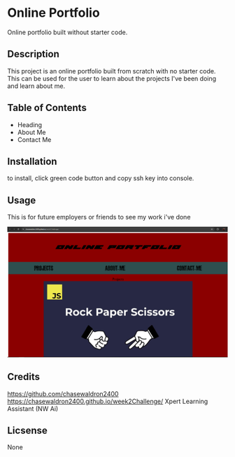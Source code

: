 # Online Portfolio

Online portfolio built without starter code.


## Description

This project is an online portfolio built from scratch with no starter code. This can be used for the user to learn about the projects I've been doing and learn about me.

## Table of Contents

- Heading
- About Me
- Contact Me

## Installation

to install, click green code button and copy ssh key into console.

## Usage

This is for future employers or friends to see my work i've done

![alt text](image.png)

## Credits

https://github.com/chasewaldron2400
https://chasewaldron2400.github.io/week2Challenge/
Xpert Learning Assistant (NW Ai)

## Licsense 

None